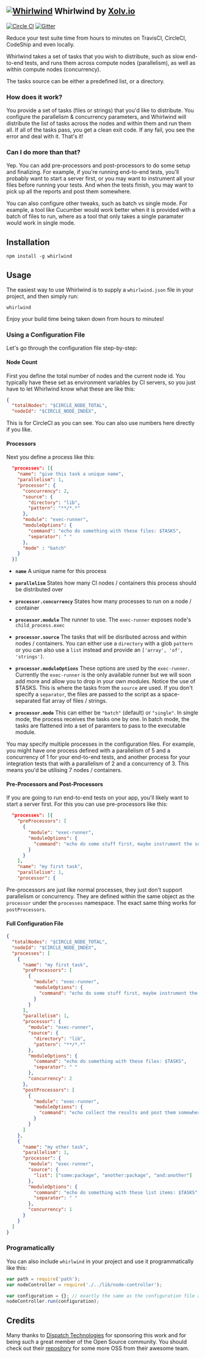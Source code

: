 [![Whirlwind](https://raw.githubusercontent.com/xolvio/whirlwind/develop/whirlwind.png)](https://github.com/xolvio/whirlwind#readme) Whirlwind by [Xolv.io](http://xolv.io)
--------------------
[![Circle CI](https://circleci.com/gh/xolvio/whirlwind.svg?style=svg)](https://circleci.com/gh/xolvio/whirlwind) [![Gitter](https://badges.gitter.im/Join%20Chat.svg)](https://gitter.im/xolvio/chimp)

Reduce your test suite time from hours to minutes on TravisCI, CircleCI, CodeShip and even locally.

Whirlwind takes a set of tasks that you wish to distribute, such as slow end-to-end tests, and runs them across compute 
nodes (parallelism), as well as within compute nodes (concurrency).  

The tasks source can be either a predefined list, or a directory.

### How does it work?

You provide a set of tasks (files or strings) that you'd like to distribute. You configure the parallelism & concurrency
parameters, and Whirlwind will distribute the list of tasks across the nodes and within them and run them all. If all of
the tasks pass, you get a clean exit code. If any fail, you see the error and deal with it. That's it!

### Can I do more than that?

Yep. You can add pre-processors and post-processors to do some setup and finalizing. For example, if you're running 
end-to-end tests, you'll probably want to start a server first, or you may want to instrument all your files before 
running your tests. And when the tests finish, you may want to pick up all the reports and post them somewhere.

You can also configure other tweaks, such as batch vs single mode. For example, a tool like Cucumber would work better
when it is provided with a batch of files to run, where as a tool that only takes a single paramater would work in 
single mode.

## Installation

`npm install -g whirlwind`

## Usage

The easiest way to use Whirlwind is to supply a `whirlwind.json` file in your project, and then simply run:

`whirlwind`

Enjoy your build time being taken down from hours to minutes!  

### Using a Configuration File

Let's go through the configuration file step-by-step: 

#### Node Count
First you define the total number of nodes and the current node id. You typically have these set as environment 
variables by CI servers, so you just have to let Whirlwind know what these are like this:
```json
{
  "totalNodes": "$CIRCLE_NODE_TOTAL",
  "nodeId": "$CIRCLE_NODE_INDEX",
```
This is for CircleCI as you can see. You can also use numbers here directly if you like.

#### Processors
Next you define a process like this:
```json
  "processes": [{
    "name": "give this task a unique name",
    "parallelism": 1,
    "processor": {
      "concurrency": 2,
      "source": {
        "directory": "lib",
        "pattern": "**/*.*"
      },
      "module": "exec-runner",
      "moduleOptions": {
        "command": "echo do something with these files: $TASKS",
        "separator": " "
      },
      "mode" : "batch"
    }
  }]
```
* **`name`** A unique name for this process      

* **`parallelism`** States how many CI nodes / containers this process should be distributed over

* **`processor.concurrency`** States how many processes to run on a node / container

* **`processor.module`** The runner to use. The `exec-runner` exposes node's `child_process.exec`       

* **`processor.source`** The tasks that will be disributed across and within nodes / containers. You can either use a 
`directory` with a glob `pattern` or you can also use a `list` instead and provide an `['array', 'of', 'strings']`.

* **`processor.moduleOptions`** These options are used by the `exec-runner`. Currently the `exec-runner` is the only 
available runner but we will soon add more and allow you to drop in your own modules. Notice the use of $TASKS. This is 
where the tasks from the `source` are used. If you don't specify a `separator`, the files are passed to the script as a 
space-separated flat array of files / strings.

* **`processor.mode`** This can either be `"batch"` (default) or `"single"`. In single mode, the process receives the 
tasks one by one. In batch mode, the tasks are flattened into a set of paramters to pass to the executable module.

You may specify multiple processes in the configuration files. For example, you might have one process defined with 
a parallelism of 5 and a concurrency of 1 for your end-to-end tests, and another process for your integration tests 
that with a parallelism of 2 and a concurrency of 3. This means you'd be utilising 7 nodes / containers. 

#### Pre-Processors and Post-Processors

If you are going to run end-to-end tests on your app, you'll likely want to start a server first. For this you can use
pre-processors like this:

```json
  "processes": [{
    "preProcessors": [
      {
        "module": "exec-runner",
        "moduleOptions": {
          "command": "echo do some stuff first, maybe instrument the source files then start a server"
        }
      }
    ],
    "name": "my first task",
    "parallelism": 1,
    "processor": {
```
Pre-processors are just like normal processes, they just don't support parallelism or concurrency. They are defined 
within the same object as the `processor` under the `processes` namespace. The exact same thing works for 
`postProcessors`.
   
   
#### Full Configuration File
```json
{
  "totalNodes": "$CIRCLE_NODE_TOTAL",
  "nodeId": "$CIRCLE_NODE_INDEX",
  "processes": [
    {
      "name": "my first task",
      "preProcessors": [
        {
          "module": "exec-runner",
          "moduleOptions": {
            "command": "echo do some stuff first, maybe instrument the source files then start a server"
          }
        }
      ],
      "parallelism": 1,
      "processor": {
        "module": "exec-runner",
        "source": {
          "directory": "lib",
          "pattern": "**/*.*"
        },
        "moduleOptions": {
          "command": "echo do something with these files: $TASKS",
          "separator": " "
        },
        "concurrency": 2
      },
      "postProcessors": [
        {
          "module": "exec-runner",
          "moduleOptions": {
            "command": "echo collect the results and post them somewhere"
          }
        }
      ]
    },
    {
      "name": "my other task",
      "parallelism": 1,
      "processor": {
        "module": "exec-runner",
        "source": {
          "list": ["some:package", "another:package", "and:another"]
        },
        "moduleOptions": {
          "command": "echo do something with these list items: $TASKS",
          "separator": " "
        },
        "concurrency": 1
      }
    }
  ]
}
```

### Programatically
You can also include `whirlwind` in your project and use it programmatically like this:

```javascript
var path = require('path');
var nodeController = require('./../lib/node-controller');

var configuration = {}; // exactly the same as the configuration file above
nodeController.run(configuration);
```


## Credits
Many thanks to [Dispatch Technologies](http://www.dispatch.me/) for sponsoring this work and for being such a great member of the Open Source community. You should check out their [repository](https://github.com/dispatchme) for some more OSS from their awesome team.

